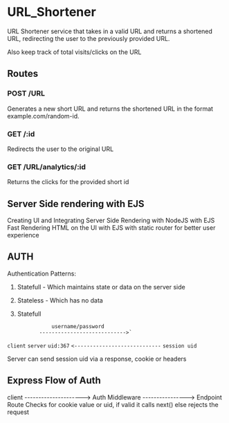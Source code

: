 # URL_Shortener

URL Shortener service that takes in a valid URL and returns a shortened URL, redirecting the user to the previously provided URL. 

Also keep track of total visits/clicks on the URL

## Routes 

### POST /URL  
Generates a new short URL and returns the shortened URL in the format example.com/random-id.

### GET /:id 
Redirects the user to the original URL

### GET /URL/analytics/:id
Returns the clicks for the provided short id

## Server Side rendering with EJS
Creating UI and Integrating Server Side Rendering with NodeJS with EJS
Fast Rendering HTML on the UI with EJS with static router for better user experience

## AUTH

Authentication Patterns:
1. Statefull - Which maintains state or data on the server side
2. Stateless - Which has no data

1. Statefull

                  username/password
              ---------------------------->` 
 `client`                                      `server`
 `uid:367`    `<----------------------------`
                    `session uid`

Server can send session uid via a response, cookie or headers

## Express Flow of Auth


client ---------------------> Auth Middleware ----------------> Endpoint Route
        Checks for cookie
        value or uid, if
        valid it calls 
        next() else rejects 
        the request